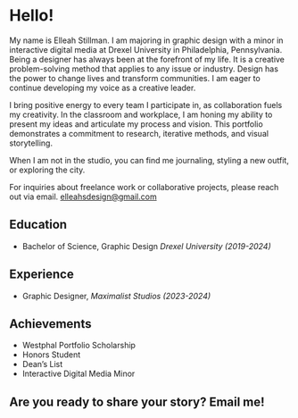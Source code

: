 # Hello!

My name is Elleah Stillman. I am majoring in graphic design with a minor in interactive digital media at Drexel University in Philadelphia, Pennsylvania. Being a designer has always been at the forefront of my life. It is a creative problem-solving method that applies to any issue or industry. Design has the power to change lives and transform communities. I am eager to continue developing my voice as a creative leader.

I bring positive energy to every team I participate in, as collaboration fuels my creativity. In the classroom and workplace, I am honing my ability to present my ideas and articulate my process and vision. This portfolio demonstrates a commitment to research, iterative methods, and visual storytelling.

When I am not in the studio, you can find me journaling, styling a new outfit, or exploring the city.

For inquiries about freelance work or collaborative projects, please reach out via email.
elleahsdesign@gmail.com

## Education
- Bachelor of Science, Graphic Design
*Drexel University (2019-2024)*

## Experience
- Graphic Designer, *Maximalist Studios (2023-2024)*

## Achievements
- Westphal Portfolio Scholarship
- Honors Student
- Dean’s List
- Interactive Digital Media Minor

## Are you ready to share your story? Email me!
